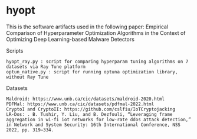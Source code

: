 # hyopt
This is the software artifacts used in the following paper:
Empirical Comparison of Hyperparameter Optimization Algorithms in the Context of Optimizing Deep Learning-based Malware Detectors


Scripts

	hyopt_ray.py : script for comparing hyperparam tuning algorithms on 7 datasets via Ray Tune platform
	optun_native.py : script for running optuna optimization library, without Ray Tune

Datasets

	Maldroid: https://www.unb.ca/cic/datasets/maldroid-2020.html
	PDFMal: https://www.unb.ca/cic/datasets/pdfmal-2022.html
	CryptoI and CryptoII: https://github.com/cslfiu/IoTCryptojacking
	LR-Dos: . B. Tushir, Y. Liu, and B. Dezfouli, “Leveraging frame aggregation in wi-fi iot networks for low-rate ddos attack detection,” in Network and System Security: 16th International Conference, NSS 2022, pp. 319–334.

